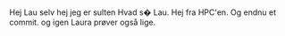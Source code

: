 Hej Lau
selv hej 
jeg er sulten
Hvad s� Lau.
Hej fra HPC'en.
Og endnu et commit.
og igen Laura prøver også lige.
